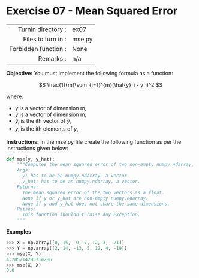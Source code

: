 # Exercise 07 - Mean Squared Error

|                         |                    |
| -----------------------:| ------------------ |
|   Turnin directory :    |  ex07              |
|   Files to turn in :    |  mse.py            |
|   Forbidden function :  |  None              |
|   Remarks :             |  n/a               |

**Objective:**
You must implement the following formula as a function:

$$
\frac{1}{m}\sum_{i=1}^{m}(\hat{y}_i - y_i)^2
$$

where:
- $y$ is a vector of dimension m,
- $\hat{y}$ is a vector of dimension m,
- $\hat{y}_i$ is the ith vector of $\hat{y}$,
- $y_i$ is the ith elements of $y$,

**Instructions:**
In the mse.py file create the following function as per the instructions given below:
```python
def mse(y, y_hat):
    """Computes the mean squared error of two non-empty numpy.ndarray, using a for-loop. The two arrays must have the same dimensions.
    Args:
      y: has to be an numpy.ndarray, a vector.
      y_hat: has to be an numpy.ndarray, a vector.
    Returns:
      The mean squared error of the two vectors as a float.
      None if y or y_hat are non-empty numpy.ndarray.
      None if y and y_hat does not share the same dimensions.
    Raises:
      This function shouldn't raise any Exception.
    """
```

**Examples**
```python
>>> X = np.array([0, 15, -9, 7, 12, 3, -21])
>>> Y = np.array([2, 14, -13, 5, 12, 4, -19])
>>> mse(X, Y)
4.285714285714286
>>> mse(X, X)
0.0
```
